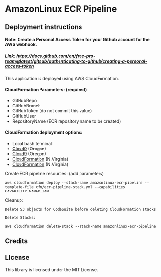 # AmazonLinux ECR Pipeline

## Deployment instructions

#### Note: Create a Personal Access Token for your Github account for the AWS webhook.
##### Link: https://docs.github.com/en/free-pro-team@latest/github/authenticating-to-github/creating-a-personal-access-token

This application is deployed using AWS CloudFormation.

#### CloudFormation Parameters: (required)
* GitHubRepo
* GitHubBranch
* GitHubToken (do not commit this value)
* GitHubUser
* RepositoryName (ECR repository name to be created)

#### CloudFormation deployment options:
* Local bash terminal
* <a href="https://us-west-2.console.aws.amazon.com/cloud9/home?region=us-west-2">Cloud9</a> (Oregon)
* <a href="https://us-west-2.console.aws.amazon.com/cloud9/home?region=us-west-2">Cloud9</a> (Oregon)
* <a href="https://us-east-1.console.aws.amazon.com/cloudformation/home?region=us-east-1">CloudFormation</a> (N.Virginia)
* <a href="https://us-east-1.console.aws.amazon.com/cloudformation/home?region=us-east-1">CloudFormation</a> (N.Virginia)

Create ECR pipeline resources: (add parameters)
```
aws cloudformation deploy --stack-name amazonlinux-ecr-pipeline --template-file cfn/ecr-pipeline-stack.yml --capabilities CAPABILITY_NAMED_IAM
```

Cleanup:
```
Delete S3 objects for CodeSuite before deleting CloudFormation stacks

Delete Stacks:

aws cloudformation delete-stack --stack-name amazonlinux-ecr-pipeline

```

## Credits


## License

This library is licensed under the MIT License.
